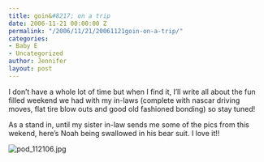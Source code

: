 ```yaml
---
title: goin&#8217; on a trip
date: 2006-11-21 00:00:00 Z
permalink: "/2006/11/21/20061121goin-on-a-trip/"
categories:
- Baby E
- Uncategorized
author: Jennifer
layout: post
---
```


I don&#8217;t have a whole lot of time but when I find it, I&#8217;ll write all about the fun filled weekend we had with my in-laws (complete with nascar driving moves, flat tire blow outs and good old fashioned bonding) so stay tuned!

As a stand in, until my sister in-law sends me some of the pics from this wekend, here&#8217;s Noah being swallowed in his bear suit. I love it!!

<img id="image71" alt="pod_112106.jpg" src="/teamelam/assets/images/goinand-8217-on-a-trip/1164114956000-missing.jpg" />
